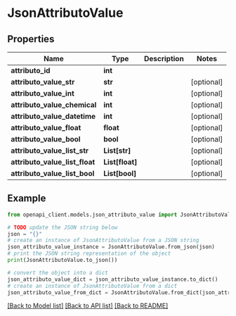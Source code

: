 # JsonAttributoValue


## Properties

Name | Type | Description | Notes
------------ | ------------- | ------------- | -------------
**attributo_id** | **int** |  | 
**attributo_value_str** | **str** |  | [optional] 
**attributo_value_int** | **int** |  | [optional] 
**attributo_value_chemical** | **int** |  | [optional] 
**attributo_value_datetime** | **int** |  | [optional] 
**attributo_value_float** | **float** |  | [optional] 
**attributo_value_bool** | **bool** |  | [optional] 
**attributo_value_list_str** | **List[str]** |  | [optional] 
**attributo_value_list_float** | **List[float]** |  | [optional] 
**attributo_value_list_bool** | **List[bool]** |  | [optional] 

## Example

```python
from openapi_client.models.json_attributo_value import JsonAttributoValue

# TODO update the JSON string below
json = "{}"
# create an instance of JsonAttributoValue from a JSON string
json_attributo_value_instance = JsonAttributoValue.from_json(json)
# print the JSON string representation of the object
print(JsonAttributoValue.to_json())

# convert the object into a dict
json_attributo_value_dict = json_attributo_value_instance.to_dict()
# create an instance of JsonAttributoValue from a dict
json_attributo_value_from_dict = JsonAttributoValue.from_dict(json_attributo_value_dict)
```
[[Back to Model list]](../README.md#documentation-for-models) [[Back to API list]](../README.md#documentation-for-api-endpoints) [[Back to README]](../README.md)



